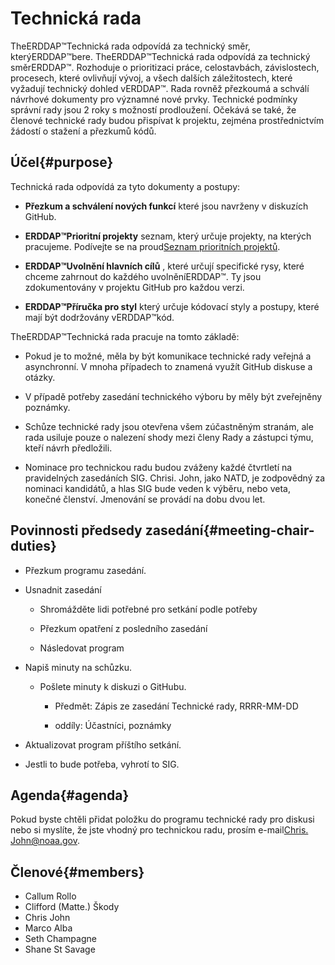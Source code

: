 # Technická rada

TheERDDAP™Technická rada odpovídá za technický směr, kterýERDDAP™bere. TheERDDAP™Technická rada odpovídá za technický směrERDDAP™. Rozhoduje o prioritizaci práce, celostavbách, závislostech, procesech, které ovlivňují vývoj, a všech dalších záležitostech, které vyžadují technický dohled vERDDAP™. Rada rovněž přezkoumá a schválí návrhové dokumenty pro významné nové prvky. Technické podmínky správní rady jsou 2 roky s možností prodloužení. Očekává se také, že členové technické rady budou přispívat k projektu, zejména prostřednictvím žádostí o stažení a přezkumů kódů.

## Účel{#purpose} 

Technická rada odpovídá za tyto dokumenty a postupy:

*  **Přezkum a schválení nových funkcí** které jsou navrženy v diskuzích GitHub.

*  **ERDDAP™Prioritní projekty** seznam, který určuje projekty, na kterých pracujeme. Podívejte se na proud[Seznam prioritních projektů](https://github.com/ERDDAP/erddap/issues/158).

*  **ERDDAP™Uvolnění hlavních cílů** , které určují specifické rysy, které chceme zahrnout do každého uvolněníERDDAP™. Ty jsou zdokumentovány v projektu GitHub pro každou verzi.

*  **ERDDAP™Příručka pro styl** který určuje kódovací styly a postupy, které mají být dodržovány vERDDAP™kód.

TheERDDAP™Technická rada pracuje na tomto základě:

* Pokud je to možné, měla by být komunikace technické rady veřejná a asynchronní. V mnoha případech to znamená využít GitHub diskuse a otázky.

* V případě potřeby zasedání technického výboru by měly být zveřejněny poznámky.

* Schůze technické rady jsou otevřena všem zúčastněným stranám, ale rada usiluje pouze o nalezení shody mezi členy Rady a zástupci týmu, kteří návrh předložili.

* Nominace pro technickou radu budou zváženy každé čtvrtletí na pravidelných zasedáních SIG. Chrisi. John, jako NATD, je zodpovědný za nominaci kandidátů, a hlas SIG bude veden k výběru, nebo veta, konečné členství. Jmenování se provádí na dobu dvou let.

## Povinnosti předsedy zasedání{#meeting-chair-duties} 

- Přezkum programu zasedání.

- Usnadnit zasedání

  - Shromážděte lidi potřebné pro setkání podle potřeby

  - Přezkum opatření z posledního zasedání

  - Následovat program

- Napiš minuty na schůzku.

  - Pošlete minuty k diskuzi o GitHubu.

    - Předmět: Zápis ze zasedání Technické rady, RRRR-MM-DD

    - oddíly: Účastníci, poznámky

- Aktualizovat program příštího setkání.

- Jestli to bude potřeba, vyhrotí to SIG.

## Agenda{#agenda} 

Pokud byste chtěli přidat položku do programu technické rady pro diskusi nebo si myslíte, že jste vhodný pro technickou radu, prosím e-mail[Chris. John@noaa.gov](mailto:chris.john@noaa.gov).

## Členové{#members} 

* Callum Rollo
* Clifford (Matte.) Škody
* Chris John
* Marco Alba
* Seth Champagne
* Shane St Savage
